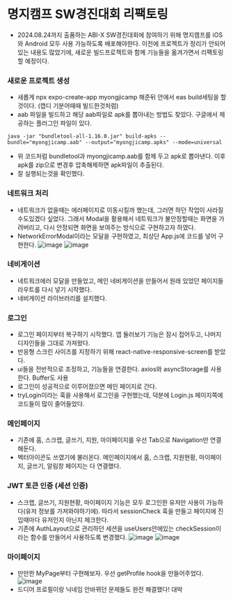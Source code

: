 # 명지캠프 SW경진대회 리팩토링
- 2024.08.24까지 출품하는 ABI-X SW경진대회에 참여하기 위해 명지캠프를 iOS와 Android 모두 사용 가능하도록 배포해야한다. 이전에 프로젝트가 정리가 안되어있는 내용도 많았기에, 새로운 빌드프로젝트와 함께 기능들을 옮겨가면서 리팩토링할 예정이다.

### 새로운 프로젝트 생성
- 새롭게 npx expo-create-app myongjicamp 해준뒤 안에서 eas build세팅을 할 것이다. (캡디 기분어때때 빌드한것처럼)
- aab 파일을 빌드하고 해당 aab파일로 apk를 뽑아내는 방법도 찾았다. 구글에서 제공하는 플러그인 파일이 있다.
```
java -jar "bundletool-all-1.16.0.jar" build-apks --bundle="myongjicamp.aab" --output="myongjicamp.apks" --mode=universal
```
- 위 코드처럼 bundletool과 myongjicamp.aab를 함께 두고 apk로 뽑아낸다. 이후 apk를 zip으로 변경후 압축해제하면 apk파일이 추출된다.
- 잘 실행되는것을 확인했다.

### 네트워크 처리
- 네트워크가 없을때는 에러페이지로 이동시킬까 했는데, 그러면 하던 작업이 사라질수도있겠다 싶었다. 그래서 Modal을 활용해서 네트워크가 불안정할때는 화면을 가려버리고, 다시 안정되면 화면을 보여주는 방식으로 구현하고자 하였다.
- NetworkErrorModal이라는 모달을 구현하였고, 최상단 App.js에 코드를 넣어 구현한다.
![image](https://github.com/ChaeDoll/TIL/assets/108540812/43b47147-cac9-4f9f-8903-78dd5205e89d)
![image](https://github.com/ChaeDoll/TIL/assets/108540812/e4b396de-1138-495c-a4d4-f117bffcd203)

### 네비게이션
- 네트워크에러 모달을 만들었고, 메인 네비게이션을 만들어서 원래 있었던 페이지들 라우트를 다시 넣기 시작했다.
- 네비게이션 라이브러리를 설치했다. 

### 로그인
- 로그인 페이지부터 복구하기 시작했다. 앱 둘러보기 기능은 잠시 접어두고, 나머지 디자인들을 그대로 가져왔다.
- 반응형 스크린 사이즈를 지정하기 위해 react-native-responsive-screen를 받았다.
- ui들을 전반적으로 조정하고, 기능들을 연결한다. axios와 asyncStorage를 사용한다. Buffer도 사용
- 로그인이 성공적으로 이루어졌으면 메인 페이지로 간다.
- tryLogin이라는 훅을 사용해서 로그인을 구현했는데, 덕분에 Login.js 페이지쪽에 코드들이 많이 줄어들었다.

### 메인페이지
- 기존에 홈, 스크랩, 글쓰기, 지원, 마이페이지를 우선 Tab으로 Navigation만 연결해둔다.
- 벡터아이콘도 쓰였기에 불러온다. 메인페이지에서 홈, 스크랩, 지원현황, 마이페이지, 글쓰기, 알림창 페이지는 다 연결했다.

### JWT 토큰 인증 (세션 인증)
- 스크랩, 글쓰기, 지원현황, 마이페이지 기능은 모두 로그인한 유저만 사용이 가능하다(유저 정보를 가져와야하기에). 따라서 sessionCheck 훅을 만들고 페이지에 진입때마다 유저인지 아닌지 체크한다.
- 기존에 AuthLayout으로 관리하던 세션을 useUsers안에있는 checkSession이라는 함수를 만들어서 사용하도록 변경했다.
![image](https://github.com/ChaeDoll/TIL/assets/108540812/ca8c7557-1e77-46e3-919d-c6dfda51928b)
![image](https://github.com/ChaeDoll/TIL/assets/108540812/b5ed304d-9ee3-4051-b740-b6ca3843f558)

### 마이페이지
- 만만한 MyPage부터 구현해보자. 우선 getProfile hook을 만들어주었다.
![image](https://github.com/ChaeDoll/TIL/assets/108540812/5b77126f-0fa1-43a3-b935-d99c43bd7d4b)
- 드디어 프로필이랑 닉네임 안바뀌던 문제들도 완전 해결했다! 대박
